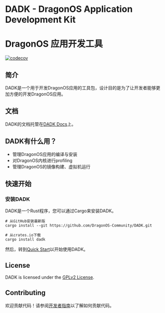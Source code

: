# DADK - DragonOS Application Development Kit
# DragonOS 应用开发工具

[![codecov](https://codecov.io/gh/DragonOS-Community/DADK/graph/badge.svg?token=K3AYCACL8Z)](https://codecov.io/gh/DragonOS-Community/DADK)

## 简介

DADK是一个用于开发DragonOS应用的工具包，设计目的是为了让开发者能够更加方便的开发DragonOS应用。

## 文档

DADK的文档托管在[DADK Docs](https://docs.dragonos.org.cn/p/dadk/)上。

## DADK有什么用？

- 管理DragonOS应用的编译与安装
- 对DragonOS内核进行profiling
- 管理DragonOS的镜像构建、虚拟机运行


## 快速开始

### 安装DADK

DADK是一个Rust程序，您可以通过Cargo来安装DADK。

```shell
# 从GitHub安装最新版
cargo install --git https://github.com/DragonOS-Community/DADK.git

# 从crates.io下载
cargo install dadk

```

然后，转到[Quick Start](https://docs.dragonos.org.cn/p/dadk/user-manual/quickstart.html)以开始使用DADK。

## License

DADK is licensed under the [GPLv2 License](LICENSE).

## Contributing

欢迎贡献代码！请参阅[开发者指南](https://docs.dragonos.org.cn/p/dadk/dev-guide/)以了解如何贡献代码。

